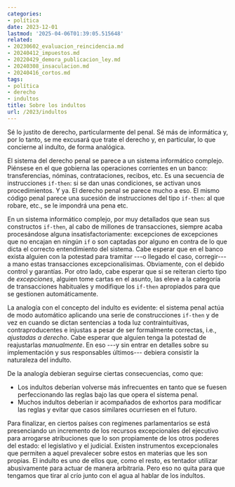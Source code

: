 ```yaml
---
categories:
- política
date: 2023-12-01
lastmod: '2025-04-06T01:39:05.515648'
related:
- 20230602_evaluacion_reincidencia.md
- 20240412_impuestos.md
- 20220429_demora_publicacion_ley.md
- 20240308_insaculacion.md
- 20240416_cortos.md
tags:
- política
- derecho
- indultos
title: Sobre los indultos
url: /2023/indultos
---
```


Sé lo justito de derecho, particularmente del penal. Sé más de informática y, por lo tanto, se me excusará que trate el derecho y, en particular, lo que concierne al indulto, de forma analógica.

El sistema del derecho penal se parece a un sistema informático complejo. Piénsese en el que gobierna las operaciones corrientes en un banco: transferencias, nóminas, contrataciones, recibos, etc. Es una secuencia de instrucciones `if-then`: si se dan unas condiciones, se activan unos procedimientos. Y ya. El derecho penal se parece mucho a eso. El mismo código penal parece una sucesión de instrucciones del tipo `if-then`: al que robare, etc., se le impondrá una pena etc.

En un sistema informático complejo, por muy detallados que sean sus constructos `if-then`, al cabo de millones de transacciones, siempre acaba procesándose alguna insatisfactoriamente: excepciones de excepciones que no encajan en ningún `if` o son captadas por alguno en contra de lo que dicta el correcto entendimiento del sistema. Cabe esperar que en el banco exista alguien con la potestad para tramitar ---o llegado el caso, corregir--- a mano estas transacciones excepcionalísimas. Obviamente, con el debido control y garantías. Por otro lado, cabe esperar que si se reiteran cierto tipo de _excepciones_, alguien tome cartas en el asunto, las eleve a la categoría de transacciones habituales y modifique los `if-then` apropiados para que se gestionen automáticamente.

La analogía con el concepto del indulto es evidente: el sistema penal actúa de modo automático aplicando una serie de construcciones `if-then` y de vez en cuando se dictan sentencias a toda luz contraintuitivas, contraproducentes e injustas a pesar de ser formalmente correctas, i.e., _ajustadas a derecho_. Cabe esperar que alguien tenga la potestad de reajustarlas _manualmente_. En eso ---y sin entrar en detalles sobre su implementación y sus responsables últimos--- debiera consistir la naturaleza del indulto.

De la analogía debieran seguirse ciertas consecuencias, como que:

* Los indultos deberían volverse más infrecuentes en tanto que se fuesen perfeccionando las reglas bajo las que opera el sistema penal.
* Muchos indultos deberían ir acompañados de exhortos para modificar las reglas y evitar que casos similares ocurriesen en el futuro.

Para finalizar, en ciertos países con regímenes parlamentarios se está presenciando un incremento de los recursos excepcionales del ejecutivo para arrogarse atribuciones que lo son propiamente de los otros poderes del estado: el legislativo y el judicial. Existen instrumentos excepcionales que permiten a aquel prevalecer sobre estos en materias que les son propias. El indulto es uno de ellos que, como el resto, es tentador utilizar abusivamente para actuar de manera arbitraria. Pero eso no quita para que tengamos que tirar al crío junto con el agua al hablar de los indultos.